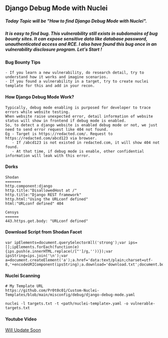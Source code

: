 ## Django Debug Mode with Nuclei

##### Today Topic will be "How to find Django Debug Mode with Nuclei". 
##### It is easy to find bug. This vulnerability still exists in subdomains of bug bounty sites. It can expose sensitive data like database password, unauthenticated access and RCE. I also have found this bug once in an vulnerability disclosure program. Let's Start !

#### Bug Bounty Tips
```
- If you learn a new vulnerability, do research detail, try to understand how it works and imagine scenarios.
- If you found a vulnerability in a target, try to create nuclei template for this and add in your recon. 
```

#### How Django Debug Mode Work?
```
Typically, debug mode enabling is purposed for developer to trace errors while website testing.
When website raise unexpected error, detail information of website status will show in frontend if debug mode is enabled.
So, to detect a django website is enabled debug mode or not, we just need to send error request like 404 not found.
Eg - Target is https://redacted.com/. Request to https://redacted.com/abcd123 via browser.
   - If /abcd123 is not existed in redacted.com, it will show 404 not found.
   - At that time, if debug mode is enable, other confidential information will leak with this error. 
```

#### Dorks
```
Shodan
=======
http.component:django
http.title:"DisallowedHost at /"
http.title:"Django REST framework"
http.html:"Using the URLconf defined"
html:"URLconf defined" 404

Censys
======
443.https.get.body: "URLconf defined"
```
#### Download Script from Shodan Facet
```
var ipElements=document.querySelectorAll('strong');var ips=[];ipElements.forEach(function(e){ips.push(e.innerHTML.replace(/["']/g,''))});var ipsString=ips.join('\n');var a=document.createElement('a');a.href='data:text/plain;charset=utf-8,'+encodeURIComponent(ipsString);a.download='download.txt';document.body.appendChild(a);a.click();
```
#### Nuclei Scanning
```
# My Template URL
https://github.com/Pr0t0c01/Custom-Nuclei-Templates/blob/main/misconfig/debug/django-debug-mode.yaml

nuclei -l targets.txt -t <path/nuclei-template>.yaml -o vulnerable-targets.txt
```
#### Youtube Video
[Will Update Soon](youtube)
